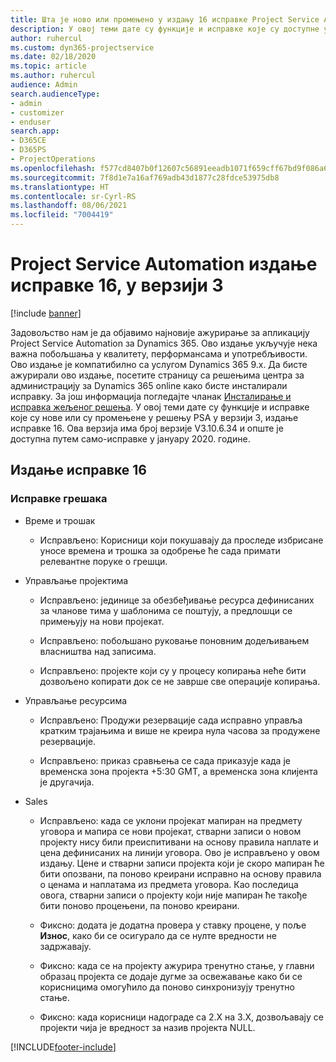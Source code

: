```yaml
---
title: Шта је ново или промењено у издању 16 исправке Project Service Automation верзије 3
description: У овој теми дате су функције и исправке које су доступне у издању 16 исправке за Project Service Automation верзије 3.
author: ruhercul
ms.custom: dyn365-projectservice
ms.date: 02/18/2020
ms.topic: article
ms.author: ruhercul
audience: Admin
search.audienceType:
- admin
- customizer
- enduser
search.app:
- D365CE
- D365PS
- ProjectOperations
ms.openlocfilehash: f577cd8407b0f12607c56891eeadb1071f659cff67bd9f086a6b3bbec6376e9d
ms.sourcegitcommit: 7f8d1e7a16af769adb43d1877c28fdce53975db8
ms.translationtype: HT
ms.contentlocale: sr-Cyrl-RS
ms.lasthandoff: 08/06/2021
ms.locfileid: "7004419"
---
```

# <a name="project-service-automation-update-release-16-v3"></a>Project Service Automation издање исправке 16, у верзији 3

[!include [banner](../includes/psa-now-project-operations.md)]

Задовољство нам је да објавимо најновије ажурирање за апликацију Project Service Automation за Dynamics 365. Ово издање укључује нека важна побољшања у квалитету, перформансама и употребљивости.  Ово издање је компатибилно са услугом Dynamics 365 9.x. Да бисте ажурирали ово издање, посетите страницу са решењима центра за администрацију за Dynamics 365 online како бисте инсталирали исправку. За још информација погледајте чланак [Инсталирање и исправка жељеног решења](/dynamics365/project-service/upgrade-psa-home-page).
У овој теми дате су функције и исправке које су нове или су промењене у решењу PSA у верзији 3, издање исправке 16. Ова верзија има број верзије V3.10.6.34 и опште је доступна путем само-исправке у јануару 2020. године.


## <a name="update-release-16"></a>Издање исправке 16

### <a name="bug-fixes"></a>Исправке грешака

-   Време и трошак

    -   Исправљено: Корисници који покушавају да проследе избрисане уносе времена и трошка за одобрење ће сада примати релевантне поруке о грешци.

-   Управљање пројектима

    -   Исправљено: јединице за обезбеђивање ресурса дефинисаних за чланове тима у шаблонима се поштују, а предлошци се примењују на нови пројекат.

    -   Исправљено: побољшано руковање поновним додељивањем власништва над записима.

    -   Исправљено: пројекте који су у процесу копирања неће бити дозвољено копирати док се не заврше све операције копирања.

-   Управљање ресурсима

    -   Исправљено: Продужи резервације сада исправно управља кратким трајањима и више не креира нула часова за продужене резервације.

    -   Исправљено: приказ сравњења се сада приказује када је временска зона пројекта +5:30 GMT, а временска зона клијента је другачија.

-   Sales

    -   Исправљено: када се уклони пројекат мапиран на предмету уговора и мапира се нови пројекат, стварни записи о новом пројекту нису били преиспитивани на основу правила наплате и цена дефинисаних на линији уговора. Ово је исправљено у овом издању. Цене и стварни записи пројекта који је скоро мапиран ће бити опозвани, па поново креирани исправно на основу правила о ценама и наплатама из предмета уговора. Као последица овога, стварни записи о пројекту који није мапиран ће такође бити поново процењени, па поново креирани.

    -   Фиксно: додата је додатна провера у ставку процене, у поље **Износ**, како би се осигурало да се нулте вредности не задржавају.

    -   Фиксно: када се на пројекту ажурира тренутно стање, у главни образац пројекта се додаје дугме за освежавање како би се корисницима омогућило да поново синхронизују тренутно стање.

    -   Фиксно: када корисници надограде са 2.X на 3.X, дозвољавају се пројекти чија је вредност за назив пројекта NULL.



[!INCLUDE[footer-include](../includes/footer-banner.md)]